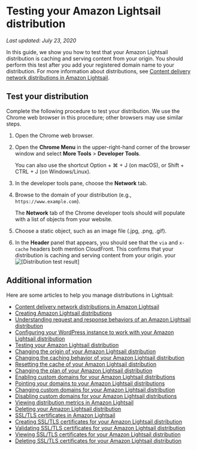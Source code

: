 # Testing your Amazon Lightsail distribution<a name="amazon-lightsail-testing-distribution"></a>

 *Last updated: July 23, 2020* 

In this guide, we show you how to test that your Amazon Lightsail distribution is caching and serving content from your origin\. You should perform this test after you add your registered domain name to your distribution\. For more information about distributions, see [Content delivery network distributions in Amazon Lightsail](amazon-lightsail-content-delivery-network-distributions.md)\.

## Test your distribution<a name="testing-distributions"></a>

Complete the following procedure to test your distribution\. We use the Chrome web browser in this procedure; other browsers may use similar steps\.

1. Open the Chrome web browser\.

1. Open the **Chrome Menu** in the upper\-right\-hand corner of the browser window and select **More Tools** > **Developer Tools**\.

   You can also use the shortcut Option \+ ⌘ \+ J \(on macOS\), or Shift \+ CTRL \+ J \(on Windows/Linux\)\.

1. In the developer tools pane, choose the **Network** tab\.

1. Browse to the domain of your distribution \(e\.g\., `https://www.example.com`\)\.

   The **Network** tab of the Chrome developer tools should will populate with a list of objects from your website\. 

1. Choose a static object, such as an image file \(\.jpg, \.png, \.gif\)\.

1. In the **Header** panel that appears, you should see that the `via` and `x-cache` headers both mention CloudFront\. This confirms that your distribution is caching and serving content from your origin\. your   
![\[Distribution test result\]](https://d9yljz1nd5001.cloudfront.net/en_us/f1c62fa5316bf1df017e7afb5a0e0a21/images/distribution-test-result.png)

## Additional information<a name="testing-distribution-additional-information"></a>

Here are some articles to help you manage distributions in Lightsail:
+ [Content delivery network distributions in Amazon Lightsail](amazon-lightsail-content-delivery-network-distributions.md)
+ [Creating Amazon Lightsail distributions](amazon-lightsail-creating-content-delivery-network-distribution.md)
+ [Understanding request and response behaviors of an Amazon Lightsail distribution](amazon-lightsail-distribution-request-and-response.md)
+ [Configuring your WordPress instance to work with your Amazon Lightsail distribution](amazon-lightsail-editing-wp-config-for-distribution.md)
+ [Testing your Amazon Lightsail distribution](#amazon-lightsail-testing-distribution)
+ [Changing the origin of your Amazon Lightsail distribution](amazon-lightsail-changing-distribution-origin.md)
+ [Changing the caching behavior of your Amazon Lightsail distribution](amazon-lightsail-changing-default-cache-behavior.md)
+ [Resetting the cache of your Amazon Lightsail distribution](amazon-lightsail-resetting-distribution-cache.md)
+ [Changing the plan of your Amazon Lightsail distribution](amazon-lighstail-changing-distribution-plan.md)
+ [Enabling custom domains for your Amazon Lightsail distributions](amazon-lightsail-enabling-distribution-custom-domains.md)
+ [Pointing your domains to your Amazon Lightsail distributions](amazon-lightsail-point-domain-to-distribution.md)
+ [Changing custom domains for your Amazon Lightsail distribution](amazon-lightsail-changing-distribution-custom-domains.md)
+ [Disabling custom domains for your Amazon Lightsail distributions](amazon-lightsail-disabling-distribution-custom-domains.md)
+ [Viewing distribution metrics in Amazon Lightsail](amazon-lightsail-viewing-distribution-health-metrics.md)
+ [Deleting your Amazon Lightsail distribution](amazon-lightsail-deleting-distribution.md)
+ [SSL/TLS certificates in Amazon Lightsail](understanding-tls-ssl-certificates-in-lightsail-https.md)
+ [Creating SSL/TLS certificates for your Amazon Lightsail distribution](amazon-lightsail-create-a-distribution-certificate.md)
+ [Validating SSL/TLS certificates for your Amazon Lightsail distribution](amazon-lightsail-validating-a-distribution-certificate.md)
+ [Viewing SSL/TLS certificates for your Amazon Lightsail distribution](amazon-lightsail-viewing-distribution-certificates.md)
+ [Deleting SSL/TLS certificates for your Amazon Lightsail distribution](amazon-lightsail-deleting-distribution-certificates.md)